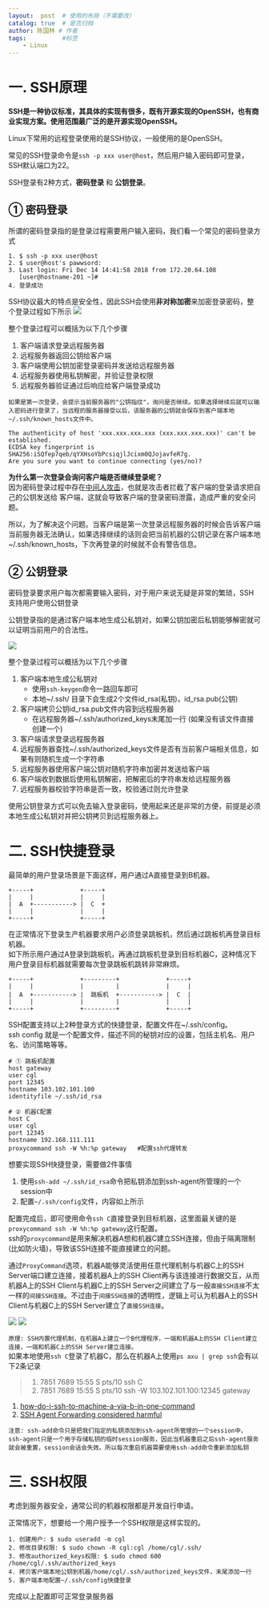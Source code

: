 ```yaml
---
layout:  post  # 使用的布局（不需要改）
catalog: true  # 是否归档
author: 陈国林 # 作者
tags:          #标签
    - Linux
---
```


# 一. SSH原理
**SSH是一种协议标准，其具体的实现有很多，既有开源实现的OpenSSH，也有商业实现方案。使用范围最广泛的是开源实现OpenSSH。**

Linux下常用的远程登录使用的是SSH协议，一般使用的是OpenSSH。  

常见的SSH登录命令是`ssh -p xxx user@host`，然后用户输入密码即可登录，SSH默认端口为22。  

SSH登录有2种方式，**密码登录** 和 **公钥登录**。

## ① 密码登录
所谓的密码登录指的是登录过程需要用户输入密码，我们看一个常见的密码登录方式
```
1. $ ssh -p xxx user@host
2. $ user@host's pawwsord: 
3. Last login: Fri Dec 14 14:41:58 2018 from 172.20.64.108
   [user@hostname-201 ~]#
4. 登录成功
```

SSH协议最大的特点是安全性，因此SSH会使用**非对称加密**来加密登录密码，整个登录过程如下所示
![](https://github.com/chenguolin/chenguolin.github.io/blob/master/data/image/%E5%AF%86%E7%A0%81%E7%99%BB%E5%BD%95.png?raw=true)

整个登录过程可以概括为以下几个步骤
1. 客户端请求登录远程服务器
2. 远程服务器返回公钥给客户端
3. 客户端使用公钥加密登录密码并发送给远程服务器
4. 远程服务器使用私钥解密，并验证登录权限
5. 远程服务器验证通过后响应给客户端登录成功

`如果是第一次登录，会提示当前服务器的"公钥指纹"，询问是否继续。如果选择继续后就可以输入密码进行登录了，当远程的服务器接受以后，该服务器的公钥就会保存到客户端本地~/.ssh/known_hosts文件中。`       
```
The authenticity of host 'xxx.xxx.xxx.xxx (xxx.xxx.xxx.xxx)' can't be established.  
ECDSA key fingerprint is SHA256:iSQfep7qeb/qYXHsoYbPcsiqjlJcixm0QJojavfeR7g.  
Are you sure you want to continue connecting (yes/no)?  
```

**为什么第一次登录会询问客户端是否继续登录呢？**  
因为密码登录过程中存在[中间人攻击](https://en.wikipedia.org/wiki/Man-in-the-middle_attack)，也就是攻击者拦截了客户端的登录请求把自己的公钥发送给
客户端，这就会导致客户端的登录密码泄露，造成严重的安全问题。   

所以，为了解决这个问题。当客户端是第一次登录远程服务器的时候会告诉客户端当前服务器无法确认，如果选择继续的话则会把当前机器的公钥记录在客户端本地~/.ssh/known_hosts，下次再登录的时候就不会有警告信息。

## ② 公钥登录
密码登录要求用户每次都需要输入密码，对于用户来说无疑是非常的繁琐，SSH支持用户使用公钥登录

公钥登录指的是通过客户端本地生成公私钥对，如果公钥加密后私钥能够解密就可以证明当前用户的合法性。

![](https://github.com/chenguolin/chenguolin.github.io/blob/master/data/image/%E5%85%AC%E9%92%A5%E7%99%BB%E5%BD%95.png?raw=true)

整个登录过程可以概括为以下几个步骤
1. 客户端本地生成公私钥对  
   * 使用`ssh-keygen`命令一路回车即可
   * 本地~/.ssh/ 目录下会生成2个文件id_rsa(私钥)，id_rsa.pub(公钥)
2. 客户端拷贝公钥id_rsa.pub文件内容到远程服务器
   * 在远程服务器~/.ssh/authorized_keys末尾加一行 (如果没有该文件直接创建一个)
3. 客户端请求登录远程服务器
4. 远程服务器查找~/.ssh/authorized_keys文件是否有当前客户端相关信息，如果有则随机生成一个字符串
5. 远程服务器使用客户端公钥对随机字符串加密并发送给客户端
6. 客户端收到数据后使用私钥解密，把解密后的字符串发给远程服务器
7. 远程服务器校验字符串是否一致，校验通过则允许登录

使用公钥登录方式可以免去输入登录密码，使用起来还是非常的方便，前提是必须本地生成公私钥对并把公钥拷贝到远程服务器上。

# 二. SSH快捷登录
最简单的用户登录场景是下面这样，用户通过A直接登录到B机器。
```
+-----+             +-----+     
|     |             |     |
|  A  +-----------> |  C  +
|     |             |     |
+-----+             +-----+
```

在正常情况下登录生产机器要求用户必须登录跳板机，然后通过跳板机再登录目标机器。    
如下所示用户通过A登录到跳板机，再通过跳板机登录到目标机器C，这种情况下用户登录目标机器就需要每次登录跳板机跳转非常麻烦。
```
+-----+             +---------+             +-----+
|     |             |         |             |     |
|  A  +-----------> |  跳板机  +-----------> |  C  |
|     |             |         |             |     |
+-----+             +---------+             +-----+
```

SSH配置支持以上2种登录方式的快捷登录，配置文件在~/.ssh/config。  
ssh config 就是一个配置文件，描述不同的秘钥对应的设置，包括主机名、用户名、访问策略等等。
```
# ① 跳板机配置
host gateway
user cgl
port 12345
hostname 103.102.101.100
identityfile ~/.ssh/id_rsa

# ② 机器C配置
host C
user cgl
port 12345
hostname 192.168.111.111
proxycommand ssh -W %h:%p gateway   #配置ssh代理转发
```

想要实现SSH快捷登录，需要做2件事情
1. 使用`ssh-add ~/.ssh/id_rsa`命令把私钥添加到ssh-agent所管理的一个session中
2. 配置`~/.ssh/config`文件，内容如上所示

配置完成后，即可使用命令`ssh C`直接登录到目标机器，这里面最关键的是`proxycommand ssh -W %h:%p gateway`这行配置。  
ssh的`proxycommand`是用来解决机器A想和机器C建立SSH连接，但由于隔离限制(比如防火墙)，导致该SSH连接不能直接建立的问题。

通过`ProxyCommand`选项，机器A能够灵活使用任意代理机制与机器C上的SSH Server端口建立连接，接着机器A上的SSH Client再与该连接进行数据交互，从而机器A上的SSH Client与机器C上的SSH Server之间建立了与一般`直接SSH连接`不太一样的`间接SSH连接`。不过由于`间接SSH连接`的透明性，逻辑上可认为机器A上的SSH Client与机器C上的SSH Server建立了`直接SSH连接`。

![](http://107.182.16.103/imgs/20170519-0-1.jpg)
![](http://107.182.16.103/imgs/20170519-0-2.jpg)

`原理: SSH内置代理机制，在机器A上建立一个B代理程序，一端和机器A上的SSH Client建立连接，一端和机器C上的SSH Server建立连接。`  
如果本地使用`ssh C`登录了机器C，那么在机器A上使用`ps axu | grep ssh`会有以下2条记录
> 1. 7851 7689 15:55 S pts/10 ssh C
> 2. 7851 7689 15:55 S pts/10 ssh -W 103.102.101.100:12345 gateway

1. [how-do-i-ssh-to-machine-a-via-b-in-one-command](https://askubuntu.com/questions/311447/how-do-i-ssh-to-machine-a-via-b-in-one-command/311454#311454)
2. [SSH Agent Forwarding considered harmful](https://heipei.io/2015/02/26/SSH-Agent-Forwarding-considered-harmful/)

`注意: ssh-add命令只是把我们指定的私钥添加到ssh-agent所管理的一个session中，ssh-agent只是一个用于存储私钥的临时session服务，因此当机器重启之后ssh-agent服务就会被重置，session会话会失效。所以每次重启机器需要使用ssh-add命令重新添加私钥`

# 三. SSH权限
考虑到服务器安全，通常公司的机器权限都是开发自行申请。

正常情况下，想要给一个用户授予一个SSH权限是这样实现的。
```
1. 创建用户: $ sudo useradd -m cgl
2. 修改目录权限: $ sudo chown -R cgl:cgl /home/cgl/.ssh/
3. 修改authorized_keys权限: $ sudo chmod 600 /home/cgl/.ssh/authorized_keys
4. 拷贝客户端本地公钥到机器/home/cgl/.ssh/authorized_keys文件，末尾添加一行
5. 客户端本地配置~/.ssh/config快捷登录
```

完成以上配置即可正常登录服务器

